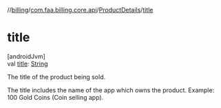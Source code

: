 //[billing](../../../index.md)/[com.faa.billing.core.api](../index.md)/[ProductDetails](index.md)/[title](title.md)

# title

[androidJvm]\
val [title](title.md): [String](https://kotlinlang.org/api/latest/jvm/stdlib/kotlin/-string/index.html)

The title of the product being sold.

The title includes the name of the app which owns the product. Example: 100 Gold Coins (Coin selling app).
